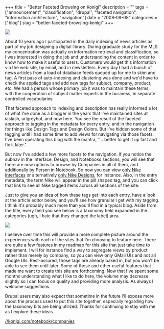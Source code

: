 +++
title = "Better Faceted Browsing on Konigi"
description = ""
tags = ["announcement", "classification", "drupal", "faceted navigation", "information architecture", "navigation"]
date = "2008-08-08"
categories = ["blog"]
slug = "better-faceted-browsing-konigi"
+++



  <div class="notebook-screenshot"><a href="companies.html"><img src="//media.konigi.com/notebook/konigi-notes-by-company.jpg" class="notebook-image" /></a></div><p>About 10 years ago I participated in the daily indexing of news articles as part of my job designing a digital library. During graduate study for the MLS my concentration was actually on information retrieval and classification, so I was interested in doing the job and understanding the content in order to know how to make it useful to users. Customers would get this information via the web site, by email, and in newsletters. Every day I had a bunch of news articles from a load of database feeds queued up for me to skim and tag. A first pass of auto-indexing and clustering was done and we'd have to check the applied tags and add new tags for subject, company, product, etc. We had a person whose primary job it was to maintain these terms, with the cooperation of subject matter experts in the business, in separate controlled vocabularies. </p>
<p>That faceted approach to indexing and description has really informed a lot of what I've done as a blogger in the years that I've maintained sites at iaslash, urlgreyhot, and now here. You see the result of the faceted approach to tagging in the metadata for every entry, and in the navigation for things like Design Tags and Design Colors. But I've hidden some of that tagging until I had some time to add views for navigating via those facets. I've been operating this blog with the mantra, "... better to get it up fast and fix it later."</p>
<p>But now I've added a few more facets to the navigation. If you notice the subnav in the Interface, Design, and Notebooks sections, you will see that there are now options to browse by Companies in all of them, and additionally by Person in Notebook. So now you can view <a href="../interface/companies/Nike.html">only Nike Interfaces</a> or alternatively <a href="../design/companies/Nike.html">only Nike Designs</a>, for instance. Also, in the entry metadata, the term Nike will appear in the pill shaped tag, and you can click that link to see all Nike tagged items across all sections of the site. </p>
<p>Just to give you an idea of how these tags get into each entry, have a look at the article editor below, and you'll see how granular I get with my tagging. I think it's probably much more than you'll find in a typical blog. Aside from the title, every field you see below is a taxonomy field expanded in the categories (ugh, I hate that they changed the label) area.</p>
<div class="notebook-screenshot"><img src="http://s3.amazonaws.com/konigi/notebook/konigi-editor-taxonomy.png" /></div>
<p>I believe over time this will provide a more complete picture around the experiences with each of the sites that I'm choosing to feature here. There are quite a few features in my roadmap for this site that just take time to implement. I will for instance find a way to segregate views by product rather than merely by company, so you can view only GMail UIs and not all Google UIs. Rest-assured, those tags are already baked in, but you won't be able to see them until later. Some of these and other useful features that made me want to create this site are forthcoming. Now that I've spent some months understanding what I like to do here, the volume may decrease slightly so I can focus on quality and providing more analysis. As always I welcome suggestions.</p>
<p>Drupal users may also expect that sometime in the future I'll expose more about the process used to put this site together, especially regarding how the taxonomy bits are being utilized. Thanks for continuing to stay with me as I explore these ideas.</p>
    
  <a href="companies.html">//konigi.com/notebook/companies</a>
